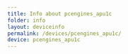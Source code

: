 ```yaml
---
title: Info about pcengines_apu1c
folder: info
layout: deviceinfo
permalink: /devices/pcengines_apu1c/
device: pcengines_apu1c
---
```

